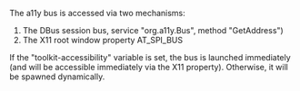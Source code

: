 The a11y bus is accessed via two mechanisms:

1) The DBus session bus, service "org.a11y.Bus", method "GetAddress")
2) The X11 root window property AT_SPI_BUS

If the "toolkit-accessibility" variable is set, the bus is launched
immediately (and will be accessible immediately via the X11 property).
Otherwise, it will be spawned dynamically.


